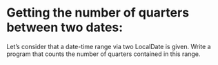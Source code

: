# Getting the number of quarters between two dates:
Let’s consider that a date-time range via two LocalDate is given. Write a program that counts the number of quarters contained in this range.